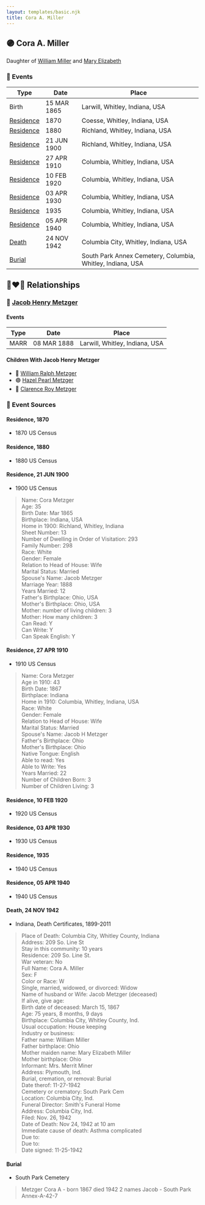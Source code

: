 ```yaml
---
layout: templates/basic.njk
title: Cora A. Miller
---
```

## 🟣 Cora A. Miller

Daughter of [William Miller](/people/1/1014217) and [Mary Elizabeth](/people/8/84477504)

### 📆 Events

Type | Date | Place
------ | ------ | ------
Birth | 15 MAR 1865 | Larwill, Whitley, Indiana, USA
[Residence](#event-1) | 1870 | Coesse, Whitley, Indiana, USA
[Residence](#event-2) | 1880 | Richland, Whitley, Indiana, USA
[Residence](#event-3) | 21 JUN 1900 | Richland, Whitley, Indiana, USA
[Residence](#event-4) | 27 APR 1910 | Columbia, Whitley, Indiana, USA
[Residence](#event-5) | 10 FEB 1920 | Columbia, Whitley, Indiana, USA
[Residence](#event-6) | 03 APR 1930 | Columbia, Whitley, Indiana, USA
[Residence](#event-7) | 1935 | Columbia, Whitley, Indiana, USA
[Residence](#event-8) | 05 APR 1940 | Columbia, Whitley, Indiana, USA
[Death](#event-9) | 24 NOV 1942 | Columbia City, Whitley, Indiana, USA
[Burial](#event-10) |  | South Park Annex Cemetery, Columbia, Whitley, Indiana, USA

## 👩‍❤️‍👨 Relationships

### 🔵 [Jacob Henry Metzger](/people/1/13773745)

#### Events

Type | Date | Place
------ | ------ | ------
MARR | 08 MAR 1888 | Larwill, Whitley, Indiana, USA
#### Children With Jacob Henry Metzger
* 🔵 [William Ralph Metzger](/people/6/66898263)
* 🟣 [Hazel Pearl Metzger](/people/3/32407695)
* 🔵 [Clarence Roy Metzger](/people/6/64680964)
### 📰 Event Sources

#### <a id="event-1"></a> Residence, 1870
* 1870 US Census

#### <a id="event-2"></a> Residence, 1880
* 1880 US Census

#### <a id="event-3"></a> Residence, 21 JUN 1900
* 1900 US Census
>   
  > Name: Cora Metzger  
  > Age: 35  
  > Birth Date: Mar 1865  
  > Birthplace: Indiana, USA  
  > Home in 1900: Richland, Whitley, Indiana  
  > Sheet Number: 13  
  > Number of Dwelling in Order of Visitation: 293  
  > Family Number: 298  
  > Race: White  
  > Gender: Female  
  > Relation to Head of House: Wife  
  > Marital Status: Married  
  > Spouse's Name: Jacob Metzger  
  > Marriage Year: 1888  
  > Years Married: 12  
  > Father's Birthplace: Ohio, USA  
  > Mother's Birthplace: Ohio, USA  
  > Mother: number of living children: 3  
  > Mother: How many children: 3  
  > Can Read: Y  
  > Can Write: Y  
  > Can Speak English: Y

#### <a id="event-4"></a> Residence, 27 APR 1910
* 1910 US Census
>   
  > Name: Cora Metzger  
  > Age in 1910: 43  
  > Birth Date: 1867  
  > Birthplace: Indiana  
  > Home in 1910: Columbia, Whitley, Indiana, USA  
  > Race: White  
  > Gender: Female  
  > Relation to Head of House: Wife  
  > Marital Status: Married  
  > Spouse's Name: Jacob H Metzger  
  > Father's Birthplace: Ohio  
  > Mother's Birthplace: Ohio  
  > Native Tongue: English  
  > Able to read: Yes  
  > Able to Write: Yes  
  > Years Married: 22  
  > Number of Children Born: 3  
  > Number of Children Living: 3

#### <a id="event-5"></a> Residence, 10 FEB 1920
* 1920 US Census

#### <a id="event-6"></a> Residence, 03 APR 1930
* 1930 US Census

#### <a id="event-7"></a> Residence, 1935
* 1940 US Census

#### <a id="event-8"></a> Residence, 05 APR 1940
* 1940 US Census

#### <a id="event-9"></a> Death, 24 NOV 1942
* Indiana, Death Certificates, 1899-2011
>   
  > Place of Death: Columbia City, Whitley County, Indiana  
  > Address: 209 So. Line St  
  > Stay in this community: 10 years  
  > Residence: 209 So. Line St.  
  > War veteran: No  
  > Full Name: Cora A. Miller  
  > Sex: F  
  > Color or Race: W  
  > Single, married, widowed, or divorced: Widow  
  > Name of husband or Wife: Jacob Metzger (deceased)  
  > If alive, give age:   
  > Birth date of deceased: March 15, 1867  
  > Age: 75 years, 8 months, 9 days  
  > Birthplace: Columbia City, Whitley County, Ind.  
  > Usual occupation: House keeping  
  > Industry or business:   
  > Father name: William Miller  
  > Father birthplace: Ohio  
  > Mother maiden name: Mary Elizabeth Miller  
  > Mother birthplace: Ohio  
  > Informant: Mrs. Merrit Miner  
  > Address: Plymouth, Ind.  
  > Burial, cremation, or removal: Burial  
  > Date therof: 11-27-1942  
  > Cemetery or crematory: South Park Cem  
  > Location: Columbia City, Ind.  
  > Funeral Director: Smith's Funeral Home  
  > Address: Columbia City, Ind.  
  > Filed: Nov. 26, 1942  
  > Date of Death: Nov 24, 1942 at 10 am  
  > Immediate cause of death: Asthma complicated  
  > Due to:   
  > Due to:  
  > Date signed: 11-25-1942

#### <a id="event-10"></a> Burial
* South Park Cemetery
>   
  > Metzger Cora A - born 1867 died 1942 2 names Jacob - South Park Annex-A-42-7